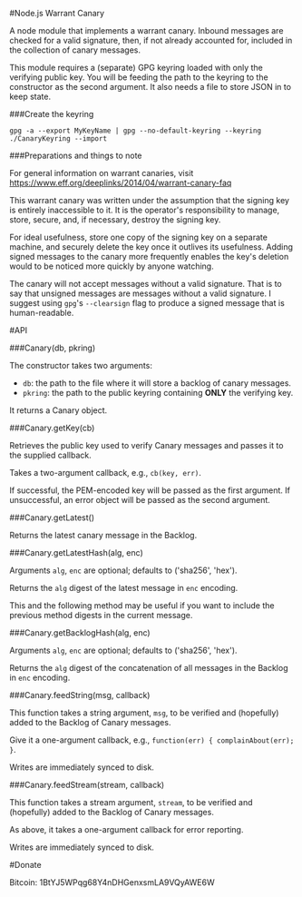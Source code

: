 #Node.js Warrant Canary

A node module that implements a warrant canary. Inbound messages are checked for a valid signature, then, if not already accounted for, included in the collection of canary messages.

This module requires a (separate) GPG keyring loaded with only the verifying public key. You will be feeding the path to the keyring to the constructor as the second argument. It also needs a file to store JSON in to keep state.

###Create the keyring

`gpg -a --export MyKeyName | gpg --no-default-keyring --keyring ./CanaryKeyring --import`

###Preparations and things to note

For general information on warrant canaries, visit https://www.eff.org/deeplinks/2014/04/warrant-canary-faq

This warrant canary was written under the assumption that the signing key is entirely inaccessible to it. It is the operator's responsibility to manage, store, secure, and, if necessary, destroy the signing key.

For ideal usefulness, store one copy of the signing key on a separate machine, and securely delete the key once it outlives its usefulness. Adding signed messages to the canary more frequently enables the key's deletion would to be noticed more quickly by anyone watching.

The canary will not accept messages without a valid signature. That is to say that unsigned messages are messages without a valid signature. I suggest using `gpg`'s `--clearsign` flag to produce a signed message that is human-readable.

#API

###Canary(db, pkring)

The constructor takes two arguments:

* `db`: the path to the file where it will store a backlog of canary messages.
* `pkring`: the path to the public keyring containing __ONLY__ the verifying key.

It returns a Canary object.

###Canary.getKey(cb)

Retrieves the public key used to verify Canary messages and passes it to the supplied callback.

Takes a two-argument callback, e.g., `cb(key, err)`.

If successful, the PEM-encoded key will be passed as the first argument. If unsuccessful, an error object will be passed as the second argument.

###Canary.getLatest()

Returns the latest canary message in the Backlog.

###Canary.getLatestHash(alg, enc)

Arguments `alg`, `enc` are optional; defaults to ('sha256', 'hex').

Returns the `alg` digest of the latest message in `enc` encoding.

This and the following method may be useful if you want to include the previous method digests in the current message.

###Canary.getBacklogHash(alg, enc)

Arguments `alg`, `enc` are optional; defaults to ('sha256', 'hex').

Returns the `alg` digest of the concatenation of all messages in the Backlog in `enc` encoding.

###Canary.feedString(msg, callback)

This function takes a string argument, `msg`, to be verified and (hopefully) added to the Backlog of Canary messages.

Give it a one-argument callback, e.g., `function(err) { complainAbout(err); }`.

Writes are immediately synced to disk.

###Canary.feedStream(stream, callback)

This function takes a stream argument, `stream`, to be verified and (hopefully) added to the Backlog of Canary messages.

As above, it takes a one-argument callback for error reporting.

Writes are immediately synced to disk.

#Donate

Bitcoin: 1BtYJ5WPqg68Y4nDHGenxsmLA9VQyAWE6W
